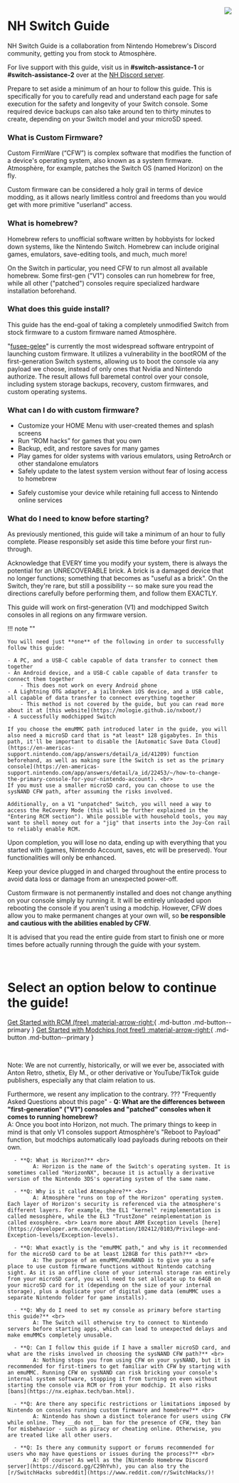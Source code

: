 <a href="https://discord.gg/C29hYvh" target="_blank"><img style="float: right;" src="img/discord.png"></a>

# NH Switch Guide

NH Switch Guide is a collaboration from Nintendo Homebrew's Discord community, getting you from stock to Atmosphère.

For live support with this guide, visit us in **#switch-assistance-1** or **#switch-assistance-2** over at the [NH Discord server](https://discord.gg/C29hYvh).

Prepare to set aside a minimum of an hour to follow this guide. This is specifically for you to carefully read and understand each page for safe execution for the safety and longevity of your Switch console. Some required device backups can also take around ten to thirty minutes to create, depending on your Switch model and your microSD speed.

### **What is Custom Firmware?**

Custom FirmWare (“CFW”) is complex software that modifies the function of a device's operating system, also known as a system firmware.
Atmosphère, for example, patches the Switch OS (named Horizon) on the fly.

Custom firmware can be considered a holy grail in terms of device modding, as it allows nearly limitless control and freedoms than you would get with more primitive "userland" access.
&nbsp;

### **What is homebrew?**

Homebrew refers to unofficial software written by hobbyists for locked down systems, like the Nintendo Switch. Homebrew can include original games, emulators, save-editing tools, and much, much more!

On the Switch in particular, you need CFW to run almost all available homebrew. Some first-gen ("V1") consoles can run homebrew for free, while all other ("patched") consoles require specialized hardware installation beforehand.
&nbsp;

### **What does this guide install?**

This guide has the end-goal of taking a completely unmodified Switch from stock firmware to a custom firmware named Atmosphère.

"[fusee-gelee](/files/extras/fusee_gelee_nvidia.pdf)" is currently the most widespread software entrypoint of launching custom firmware. It utilizes a vulnerability in the bootROM of the first-generation Switch systems, allowing us to boot the console via any payload we choose, instead of only ones that Nvidia and Nintendo authorize.  The result allows full baremetal control over your console, including system storage backups, recovery, custom firmwares, and custom operating systems.
&nbsp;

### **What can I do with custom firmware?**

* Customize your HOME Menu with user-created themes and splash screens
* Run “ROM hacks” for games that you own
* Backup, edit, and restore saves for many games
* Play games for older systems with various emulators, using RetroArch or other standalone emulators
* Safely update to the latest system version without fear of losing access to homebrew
- Safely customise your device while retaining full access to Nintendo online services
&nbsp;

### **What do I need to know before starting?**

As previously mentioned, this guide will take a minimum of an hour to fully complete. Please responsibly set aside this time before your first run-through.

Acknowledge that EVERY time you modify your system, there is always the potential for an UNRECOVERABLE brick. A brick is a damaged device that no longer functions; something that becomes as "useful as a brick". On the Switch, they're rare, but still a possibility -- so make sure you read the directions carefully before performing them, and follow them EXACTLY.

This guide will work on first-generation (V1) and modchipped Switch consoles in all regions on any firmware version.

!!! note ""

    You will need just **one** of the following in order to successfully follow this guide:

    - A PC, and a USB-C cable capable of data transfer to connect them together
    - An Android device, and a USB-C cable capable of data transfer to connect them together
        - This does not work on every Android phone
    - A Lightning OTG adapter, a jailbroken iOS device, and a USB cable, all capable of data transfer to connect everything together
        - This method is not covered by the guide, but you can read more about it at [this website](https://mologie.github.io/nxboot/)
    - A successfully modchipped Switch

    If you choose the emuMMC path introduced later in the guide, you will also need a microSD card that is *at least* 128 gigabytes. In this path, it'll be important to disable the [Automatic Save Data Cloud](https://en-americas-support.nintendo.com/app/answers/detail/a_id/41209) function beforehand, as well as making sure [the Switch is set as the primary console](https://en-americas-support.nintendo.com/app/answers/detail/a_id/22453/~/how-to-change-the-primary-console-for-your-nintendo-account). <br>
    If you must use a smaller microSD card, you can choose to use the sysNAND CFW path, after assuming the risks involved.

    Additionally, on a V1 "unpatched" Switch, you will need a way to access the ReCovery Mode (this will be further explained in the "Entering RCM section"). While possible with household tools, you may want to shell money out for a "jig" that inserts into the Joy-Con rail to reliably enable RCM.

Upon completion, you will lose no data, ending up with everything that you started with (games, Nintendo Account, saves, etc will be preserved). Your functionalities will only be enhanced.

Keep your device plugged in and charged throughout the entire process to avoid data loss or damage from an unexpected power-off.

Custom firmware is not permanently installed and does not change anything on your console simply by running it. It will be entirely unloaded upon rebooting the console if you aren't using a modchip. However, CFW does allow you to make permanent changes at your own will, so __be responsible and cautious with the abilities enabled by CFW__.

It is advised that you read the entire guide from start to finish one or more times before actually running through the guide with your system.


&nbsp;

# **Select an option below to continue the guide!**
[Get Started with RCM (free) :material-arrow-right:](user_guide/getting_started.md){ .md-button .md-button--primary } [Get Started with Modchips (not free!) :material-arrow-right:](user_guide/modchip/index.md){ .md-button .md-button--primary }

&nbsp;


Note: We are not currently, historically, or will we ever be, associated with Anton Retro, sthetix, Ely M., or other derivative or YouTube/TikTok guide publishers, especially any that claim relation to us.

Furthermore, we resent any implication to the contrary.
??? "Frequently Asked Questions about this page"
      - **Q: What are the differences between "first-generation" ("V1") consoles and "patched" consoles when it comes to running homebrew?** <br>
            A: Once you boot into Horizon, not much. The primary things to keep in mind is that only V1 consoles support Atmosphère's "Reboot to Payload" function, but modchips automatically load payloads during reboots on their own.

      - **Q: What is Horizon?** <br>
            A: Horizon is the name of the Switch's operating system. It is sometimes called "HorizonNX", because it is actually a derivative version of the Nintendo 3DS's operating system of the same name.

      - **Q: Why is it called Atmosphère?** <br>
            A: Atmosphère "runs on top of the Horizon" operating system. Each layer of Horizon's security is referenced via the atmosphere's different layers. For example, the EL1 "kernel" reimplementation is called mesosphère, while the EL3 "TrustZone" reimplementation is called exosphère. <br> Learn more about ARM Exception Levels [here](https://developer.arm.com/documentation/102412/0103/Privilege-and-Exception-levels/Exception-levels).

      - **Q: What exactly is the "emuMMC path," and why is it recommended for the microSD card to be at least 128GB for this path?** <br>
            A: The purpose of an emuMMC/emuNAND is to give you a safe place to use custom firmware functions without Nintendo catching sight. As it is an offline clone of your internal storage ran entirely from your microSD card, you will need to set allocate up to 64GB on your microSD card for it (depending on the size of your internal storage), plus a duplicate your of digital game data (emuMMC uses a separate Nintendo folder for game installs).

      - **Q: Why do I need to set my console as primary before starting this guide?** <br>
            A: The Switch will otherwise try to connect to Nintendo servers before starting apps, which can lead to unexpected delays and make emuMMCs completely unusable.

      - **Q: Can I follow this guide if I have a smaller microSD card, and what are the risks involved in choosing the sysNAND CFW path?** <br>
            A: Nothing stops you from using CFW on your sysNAND, but it is recommended for first-timers to get familiar with CFW by starting with an emuMMC. Running CFW on sysNAND can risk bricking your console's internal system software, stopping it from turning on even without starting the console via RCM or from your modchip. It also risks [bans](https://nx.eiphax.tech/ban.html).

      - **Q: Are there any specific restrictions or limitations imposed by Nintendo on consoles running custom firmware and homebrew?** <br>
            A: Nintendo has shown a distinct tolerance for users using CFW while online. They __do not__ ban for the presence of CFW, they ban for misbehavior - such as piracy or cheating online. Otherwise, you are treated like all other users.

      - **Q: Is there any community support or forums recommended for users who may have questions or issues during the process?** <br>
            A: Of course! As well as the [Nintendo Homebrew Discord server](https://discord.gg/C29hYvh), you can also try the [r/SwitchHacks subreddit](https://www.reddit.com/r/SwitchHacks/)!
